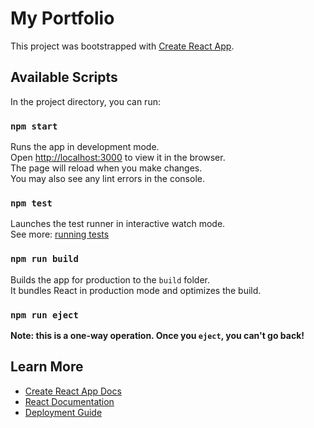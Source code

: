 # My Portfolio

This project was bootstrapped with [Create React App](https://github.com/facebook/create-react-app).

## Available Scripts

In the project directory, you can run:

### `npm start`

Runs the app in development mode.  
Open [http://localhost:3000](http://localhost:3000) to view it in the browser.  
The page will reload when you make changes.  
You may also see any lint errors in the console.

### `npm test`

Launches the test runner in interactive watch mode.  
See more: [running tests](https://facebook.github.io/create-react-app/docs/running-tests)

### `npm run build`

Builds the app for production to the `build` folder.  
It bundles React in production mode and optimizes the build.

### `npm run eject`

**Note: this is a one-way operation. Once you `eject`, you can't go back!**

## Learn More

- [Create React App Docs](https://facebook.github.io/create-react-app/docs/getting-started)
- [React Documentation](https://reactjs.org/)
- [Deployment Guide](https://facebook.github.io/create-react-app/docs/deployment)

